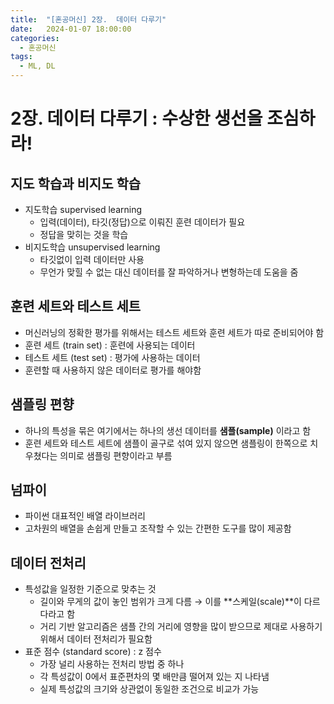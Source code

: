 ```yaml
---
title:  "[혼공머신] 2장.  데이터 다루기"
date:   2024-01-07 18:00:00
categories:
  - 혼공머신
tags:
  - ML, DL
---
```

# 2장.  데이터 다루기 : 수상한 생선을 조심하라!

## 지도 학습과 비지도 학습
- 지도학습 supervised learning
    - 입력(데이터), 타깃(정답)으로 이뤄진 훈련 데이터가 필요
    - 정답을 맞히는 것을 학습
- 비지도학습 unsupervised learning
    - 타깃없이 입력 데이터만 사용
    - 무언가 맞힐 수 없는 대신 데이터를 잘 파악하거나 변형하는데 도움을 줌

## 훈련 세트와 테스트 세트
- 머신러닝의 정확한 평가를 위해서는 테스트 세트와 훈련 세트가 따로 준비되어야 함
- 훈련 세트 (train set) : 훈련에 사용되는 데이터
- 테스트 세트 (test set) : 평가에 사용하는 데이터
- 훈련할 때 사용하지 않은 데이터로 평가를 해야함


## 샘플링 편향
- 하나의 특성을 묶은 여기에서는 하나의 생선 데이터를 **샘플(sample)** 이라고 함
- 훈련 세트와 테스트 세트에 샘플이 골구로 섞여 있지 않으면 샘플링이 한쪽으로 치우쳤다는 의미로 샘플링 편향이라고 부름

## 넘파이
- 파이썬 대표적인 배열 라이브러리
- 고차원의 배열을 손쉽게 만들고 조작할 수 있는 간편한 도구를 많이 제공함

## 데이터 전처리
- 특성값을 일정한 기준으로 맞추는 것
    - 길이와 무게의 값이 놓인 범위가 크게 다름 → 이를 **스케일(scale)**이 다르다라고 함
    - 거리 기반 알고리즘은 샘플 간의 거리에 영향을 많이 받으므로 제대로 사용하기 위해서 데이터 전처리가 필요함
- 표준 점수 (standard score) : z 점수
    - 가장 널리 사용하는 전처리 방법 중 하나
    - 각 특성값이 0에서 표준편차의 몇 배만큼 떨어져 있는 지 나타냄
    - 실제 특성값의 크기와 상관없이 동일한 조건으로 비교가 가능